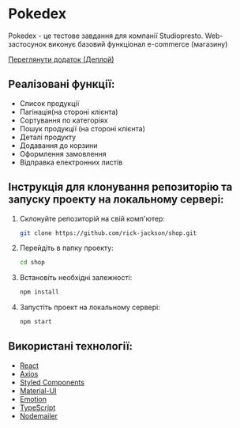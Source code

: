 # Pokedex

Pokedex - це тестове завдання для компанії Studiopresto. Web-застосунок виконує базовий функціонал e-commerce (магазину)

[Переглянути додаток (Деплой)](https://shop-jet-xi.vercel.app/)

## Реалізовані функції:

- Список продукції
- Пагінація(на стороні клієнта)
- Сортування по категоріях
- Пошук продукції (на стороні клієнта)
- Деталі продукту
- Додавання до корзини
- Оформлення замовлення
- Відправка електронних листів

## Інструкція для клонування репозиторію та запуску проекту на локальному сервері:

1. Склонуйте репозиторій на свій комп'ютер:

   ```bash
   git clone https://github.com/rick-jackson/shop.git
   ```

2. Перейдіть в папку проекту:
   ```bash
   cd shop
   ```
3. Встановіть необхідні залежності:
   ```bash
   npm install
   ```
4. Запустіть проект на локальному сервері:

   ```bash
   npm start

   ```

## Використані технології:

- [React](https://reactjs.org/)
- [Axios](https://axios-http.com/)
- [Styled Components](https://styled-components.com/)
- [Material-UI](https://mui.com/)
- [Emotion](https://emotion.sh/)
- [TypeScript](https://www.typescriptlang.org/)
- [Nodemailer](https://nodemailer.com/)
